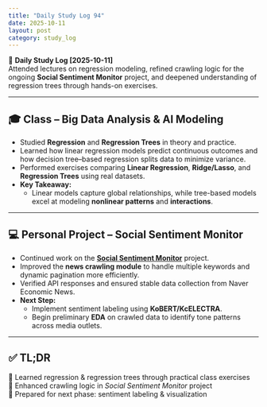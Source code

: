 ```yaml
---
title: "Daily Study Log 94"
date: 2025-10-11
layout: post
category: study_log
---
```


🧠 **Daily Study Log [2025-10-11]**  
Attended lectures on regression modeling, refined crawling logic for the ongoing **Social Sentiment Monitor** project, and deepened understanding of regression trees through hands-on exercises.

---

## 🎓 Class – Big Data Analysis & AI Modeling  
- Studied **Regression** and **Regression Trees** in theory and practice.  
- Learned how linear regression models predict continuous outcomes and how decision tree–based regression splits data to minimize variance.  
- Performed exercises comparing **Linear Regression**, **Ridge/Lasso**, and **Regression Trees** using real datasets.  
- **Key Takeaway:**  
  - Linear models capture global relationships, while tree-based models excel at modeling **nonlinear patterns** and **interactions**.  

---

## 💻 Personal Project – Social Sentiment Monitor  
- Continued work on the [**Social Sentiment Monitor**](https://github.com/hojjang98/ML-Projects/tree/main/social_sentiment_monitor) project.  
- Improved the **news crawling module** to handle multiple keywords and dynamic pagination more efficiently.  
- Verified API responses and ensured stable data collection from Naver Economic News.  
- **Next Step:**  
  - Implement sentiment labeling using **KoBERT/KcELECTRA**.  
  - Begin preliminary **EDA** on crawled data to identify tone patterns across media outlets.  

---

## ✅ TL;DR  
📍 Learned regression & regression trees through practical class exercises  
📍 Enhanced crawling logic in *Social Sentiment Monitor* project  
📍 Prepared for next phase: sentiment labeling & visualization  
